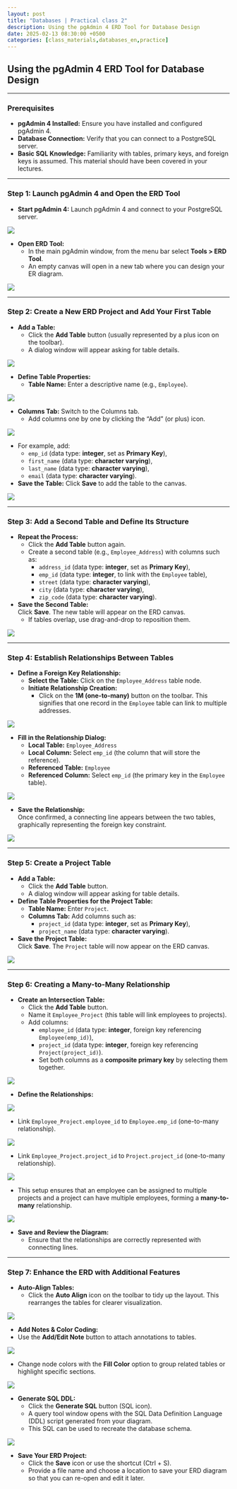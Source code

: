 ```yaml
---
layout: post
title: "Databases | Practical class 2"
description: Using the pgAdmin 4 ERD Tool for Database Design
date: 2025-02-13 08:30:00 +0500
categories: [class_materials,databases_en,practice]
---
```

<!-- /assets/images/2025-02-13-db-prac-2/ -->
## Using the pgAdmin 4 ERD Tool for Database Design

---

### Prerequisites

- **pgAdmin 4 Installed:** Ensure you have installed and configured pgAdmin 4.
- **Database Connection:** Verify that you can connect to a PostgreSQL server.
- **Basic SQL Knowledge:** Familiarity with tables, primary keys, and foreign keys is assumed. This material should have been covered in your lectures.

---

### Step 1: Launch pgAdmin 4 and Open the ERD Tool

- **Start pgAdmin 4:** Launch pgAdmin 4 and connect to your PostgreSQL server.

![](/assets/images/2025-02-13-db-prac-2/Pasted%20image%2020250212145455.png)

- **Open ERD Tool:**
    - In the main pgAdmin window, from the menu bar select **Tools > ERD Tool**.
    - An empty canvas will open in a new tab where you can design your ER diagram.
    
![](/assets/images/2025-02-13-db-prac-2/Pasted%20image%2020250212145537.png)

---

### Step 2: Create a New ERD Project and Add Your First Table

- **Add a Table:**
    - Click the **Add Table** button (usually represented by a plus icon on the toolbar).
    - A dialog window will appear asking for table details.

![](/assets/images/2025-02-13-db-prac-2/Pasted%20image%2020250212145632.png)

- **Define Table Properties:**
    - **Table Name:** Enter a descriptive name (e.g., `Employee`).

![](/assets/images/2025-02-13-db-prac-2/Pasted%20image%2020250212145820.png)

- **Columns Tab:** Switch to the Columns tab.
	- Add columns one by one by clicking the “Add” (or plus) icon.
	
![](/assets/images/2025-02-13-db-prac-2/Pasted%20image%2020250212145959.png)
- For example, add:
	- `emp_id` (data type: **integer**, set as **Primary Key**),
	- `first_name` (data type: **character varying**),
	- `last_name` (data type: **character varying**),
	- `email` (data type: **character varying**).
- **Save the Table:** Click **Save** to add the table to the canvas.

![](/assets/images/2025-02-13-db-prac-2/Pasted%20image%2020250212150235.png)

---

### Step 3: Add a Second Table and Define Its Structure

- **Repeat the Process:**
    - Click the **Add Table** button again.
    - Create a second table (e.g., `Employee_Address`) with columns such as:
        - `address_id` (data type: **integer**, set as **Primary Key**),
        - `emp_id` (data type: **integer**, to link with the `Employee` table),
        - `street` (data type: **character varying**),
        - `city` (data type: **character varying**),
        - `zip_code` (data type: **character varying**).
- **Save the Second Table:**  
    Click **Save**. The new table will appear on the ERD canvas.
    - If tables overlap, use drag-and-drop to reposition them.

![](/assets/images/2025-02-13-db-prac-2/Pasted%20image%2020250212150605.png)

---

### Step 4: Establish Relationships Between Tables

- **Define a Foreign Key Relationship:**
    - **Select the Table:** Click on the `Employee_Address` table node.
    - **Initiate Relationship Creation:**
        - Click on the **1M (one-to-many)** button on the toolbar. This signifies that one record in the `Employee` table can link to multiple addresses.
        
![](/assets/images/2025-02-13-db-prac-2/Pasted%20image%2020250212150740.png)

- **Fill in the Relationship Dialog:**
	- **Local Table:** `Employee_Address`
	- **Local Column:** Select `emp_id` (the column that will store the reference).
	- **Referenced Table:** `Employee`
	- **Referenced Column:** Select `emp_id` (the primary key in the `Employee` table).
        
![](/assets/images/2025-02-13-db-prac-2/Pasted%20image%2020250212150903.png)

- **Save the Relationship:**  
	Once confirmed, a connecting line appears between the two tables, graphically representing the foreign key constraint.

![](/assets/images/2025-02-13-db-prac-2/Pasted%20image%2020250212150933.png)

---

### Step 5: Create a Project Table

- **Add a Table:**
    - Click the **Add Table** button.
    - A dialog window will appear asking for table details.
- **Define Table Properties for the Project Table:**
    - **Table Name:** Enter `Project`.
    - **Columns Tab:** Add columns such as:
        - `project_id` (data type: **integer**, set as **Primary Key**),
        - `project_name` (data type: **character varying**).
- **Save the Project Table:**  
    Click **Save**. The `Project` table will now appear on the ERD canvas.

![](/assets/images/2025-02-13-db-prac-2/Pasted%20image%2020250212151107.png)

---

### Step 6: Creating a Many-to-Many Relationship

- **Create an Intersection Table:**
    - Click the **Add Table** button.
    - Name it `Employee_Project` (this table will link employees to projects).
    - Add columns:
        - `employee_id` (data type: **integer**, foreign key referencing `Employee(emp_id)`),
        - `project_id` (data type: **integer**, foreign key referencing `Project(project_id)`).
		- Set both columns as a **composite primary key** by selecting them together.

![](/assets/images/2025-02-13-db-prac-2/Pasted%20image%2020250212151848.png)

- **Define the Relationships:**

![](/assets/images/2025-02-13-db-prac-2/Pasted%20image%2020250212152428.png)

- Link `Employee_Project.employee_id` to `Employee.emp_id` (one-to-many relationship).

![](/assets/images/2025-02-13-db-prac-2/Pasted%20image%2020250212152514.png)

- Link `Employee_Project.project_id` to `Project.project_id` (one-to-many relationship).

![](/assets/images/2025-02-13-db-prac-2/Pasted%20image%2020250212152545.png)

- This setup ensures that an employee can be assigned to multiple projects and a project can have multiple employees, forming a **many-to-many** relationship.

![](/assets/images/2025-02-13-db-prac-2/Pasted%20image%2020250212152658.png)

- **Save and Review the Diagram:**
    - Ensure that the relationships are correctly represented with connecting lines.

---

### Step 7: Enhance the ERD with Additional Features

- **Auto-Align Tables:**
    - Click the **Auto Align** icon on the toolbar to tidy up the layout. This rearranges the tables for clearer visualization.

![](/assets/images/2025-02-13-db-prac-2/Pasted%20image%2020250212152833.png)

- **Add Notes & Color Coding:**
- Use the **Add/Edit Note** button to attach annotations to tables.

![](/assets/images/2025-02-13-db-prac-2/Pasted%20image%2020250212152956.png)

- Change node colors with the **Fill Color** option to group related tables or highlight specific sections.

![](/assets/images/2025-02-13-db-prac-2/Pasted%20image%2020250212153116.png)

- **Generate SQL DDL:**
    - Click the **Generate SQL** button (SQL icon).
    - A query tool window opens with the SQL Data Definition Language (DDL) script generated from your diagram.
    - This SQL can be used to recreate the database schema.

![](/assets/images/2025-02-13-db-prac-2/Pasted%20image%2020250212153155.png)

- **Save Your ERD Project:**
    - Click the **Save** icon or use the shortcut (Ctrl + S).
    - Provide a file name and choose a location to save your ERD diagram so that you can re-open and edit it later.